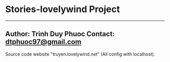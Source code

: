 # Stories-lovelywind Project
----------------------------
Author: Trinh Duy Phuoc
Contact: dtphuoc97@gmail.com
----------------------------
Source code website "truyen.lovelywind.net" (All config with localhost).
